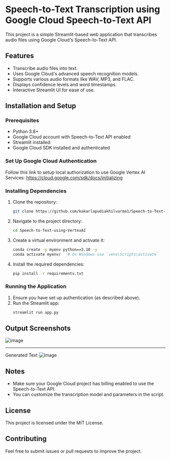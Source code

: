 # Speech-to-Text Transcription using Google Cloud Speech-to-Text API

This project is a simple Streamlit-based web application that transcribes audio files using Google Cloud's Speech-to-Text API.

## Features
- Transcribe audio files into text.
- Uses Google Cloud's advanced speech recognition models.
- Supports various audio formats like WAV, MP3, and FLAC.
- Displays confidence levels and word timestamps.
- Interactive Streamlit UI for ease of use.

## Installation and Setup

### Prerequisites
- Python 3.8+
- Google Cloud account with Speech-to-Text API enabled
- Streamlit installed
- Google Cloud SDK installed and authenticated

### Set Up Google Cloud Authentication

Follow this link to setup local authorization to use Google Vertex AI Services: https://cloud.google.com/sdk/docs/initializing

### Installing Dependencies
1. Clone the repository:
   ```sh
   git clone https://github.com/kakarlapudiakhilvarma1/Speech-to-Text-using-VertexAI.git
   ```
2. Navigate to the project directory:
   ```sh
   cd Speech-to-Text-using-VertexAI
   ```
3. Create a virtual environment and activate it:
   ```sh
   conda create -p myenv python==3.10 -y
   conda activate myenv/   # On Windows use `venv\Scripts\activate`
   ```
4. Install the required dependencies:
   ```sh
   pip install -r requirements.txt
   ```

### Running the Application
1. Ensure you have set up authentication (as described above).
2. Run the Streamlit app:
   ```sh
   streamlit run app.py
   ```

## Output Screenshots

![image](https://github.com/user-attachments/assets/9843c4a7-a673-4c5b-b099-81c656d9239b)

---
Generated Text
![image](https://github.com/user-attachments/assets/6cc16baa-9e77-4cd6-a06d-332080e44225)


## Notes
- Make sure your Google Cloud project has billing enabled to use the Speech-to-Text API.
- You can customize the transcription model and parameters in the script.


## License
This project is licensed under the MIT License.

## Contributing
Feel free to submit issues or pull requests to improve the project.


